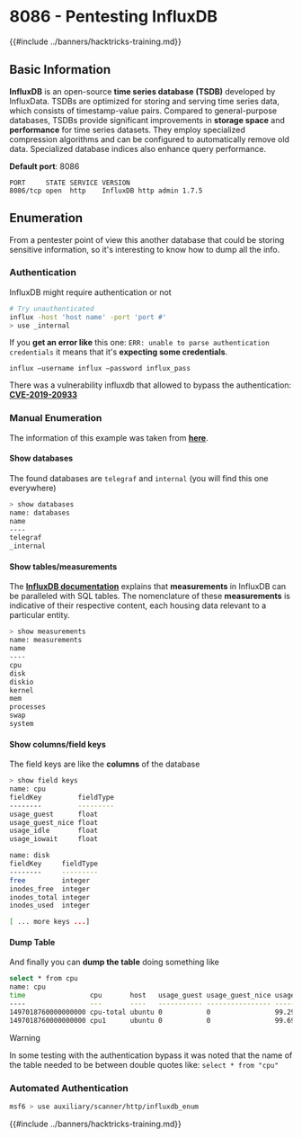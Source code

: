 # 8086 - Pentesting InfluxDB


{{#include ../banners/hacktricks-training.md}}

## Basic Information

**InfluxDB** is an open-source **time series database (TSDB)** developed by InfluxData. TSDBs are optimized for storing and serving time series data, which consists of timestamp-value pairs. Compared to general-purpose databases, TSDBs provide significant improvements in **storage space** and **performance** for time series datasets. They employ specialized compression algorithms and can be configured to automatically remove old data. Specialized database indices also enhance query performance.

**Default port**: 8086

```
PORT     STATE SERVICE VERSION
8086/tcp open  http    InfluxDB http admin 1.7.5
```

## Enumeration

From a pentester point of view this another database that could be storing sensitive information, so it's interesting to know how to dump all the info.

### Authentication

InfluxDB might require authentication or not

```bash
# Try unauthenticated
influx -host 'host name' -port 'port #'
> use _internal
```

If you **get an error like** this one: `ERR: unable to parse authentication credentials` it means that it's **expecting some credentials**.

```
influx –username influx –password influx_pass
```

There was a vulnerability influxdb that allowed to bypass the authentication: [**CVE-2019-20933**](https://github.com/LorenzoTullini/InfluxDB-Exploit-CVE-2019-20933)

### Manual Enumeration

The information of this example was taken from [**here**](https://oznetnerd.com/2017/06/11/getting-know-influxdb/).

#### Show databases

The found databases are `telegraf` and `internal` (you will find this one everywhere)

```bash
> show databases
name: databases
name
----
telegraf
_internal
```

#### Show tables/measurements

The [**InfluxDB documentation**](https://docs.influxdata.com/influxdb/v1.2/introduction/getting_started/) explains that **measurements** in InfluxDB can be paralleled with SQL tables. The nomenclature of these **measurements** is indicative of their respective content, each housing data relevant to a particular entity.

```bash
> show measurements
name: measurements
name
----
cpu
disk
diskio
kernel
mem
processes
swap
system
```

#### Show columns/field keys

The field keys are like the **columns** of the database

```bash
> show field keys
name: cpu
fieldKey         fieldType
--------         ---------
usage_guest      float
usage_guest_nice float
usage_idle       float
usage_iowait     float

name: disk
fieldKey     fieldType
--------     ---------
free         integer
inodes_free  integer
inodes_total integer
inodes_used  integer

[ ... more keys ...]
```

#### Dump Table

And finally you can **dump the table** doing something like

```bash
select * from cpu
name: cpu
time                cpu       host   usage_guest usage_guest_nice usage_idle        usage_iowait        usage_irq usage_nice usage_softirq        usage_steal usage_system        usage_user
----                ---       ----   ----------- ---------------- ----------        ------------        --------- ---------- -------------        ----------- ------------        ----------
1497018760000000000 cpu-total ubuntu 0           0                99.297893681046   0                   0         0          0                    0           0.35105315947842414 0.35105315947842414
1497018760000000000 cpu1      ubuntu 0           0                99.69909729188728 0                   0         0          0                    0           0.20060180541622202 0.10030090270811101
```

> [!WARNING]
> In some testing with the authentication bypass it was noted that the name of the table needed to be between double quotes like: `select * from "cpu"`

### Automated Authentication

```bash
msf6 > use auxiliary/scanner/http/influxdb_enum
```

{{#include ../banners/hacktricks-training.md}}